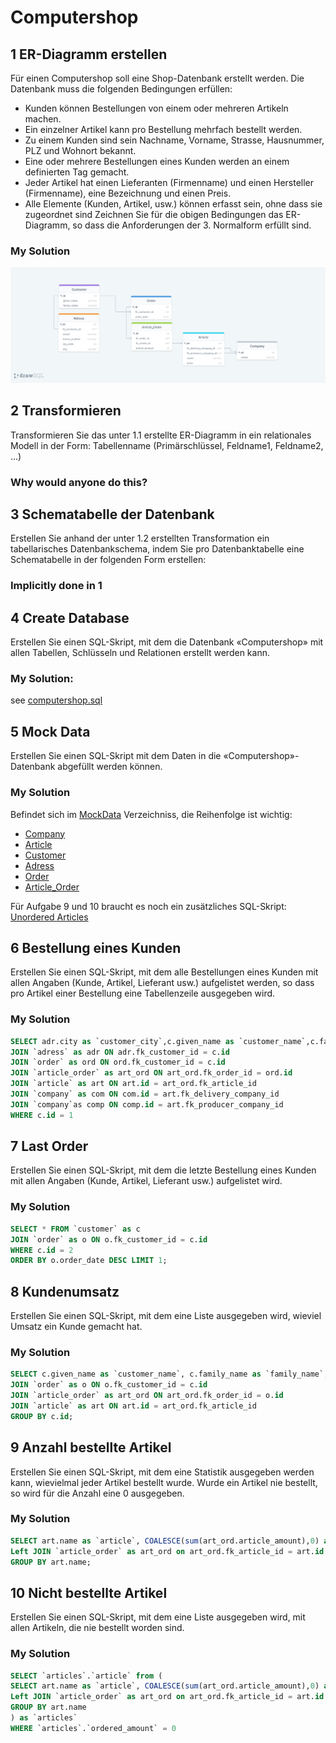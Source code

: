 # Computershop
## 1 ER-Diagramm erstellen
Für einen Computershop soll eine Shop-Datenbank erstellt werden. Die Datenbank muss die folgenden Bedingungen erfüllen:
- Kunden können Bestellungen von einem oder mehreren Artikeln machen.
- Ein einzelner Artikel kann pro Bestellung mehrfach bestellt werden.
- Zu einem Kunden sind sein Nachname, Vorname, Strasse, Hausnummer, PLZ und Wohnort bekannt.
- Eine oder mehrere Bestellungen eines Kunden werden an einem definierten Tag gemacht.
- Jeder Artikel hat einen Lieferanten (Firmenname) und einen Hersteller (Firmenname), eine Bezeichnung und einen Preis.
- Alle Elemente (Kunden, Artikel, usw.) können erfasst sein, ohne dass sie zugeordnet sind
Zeichnen Sie für die obigen Bedingungen das ER-Diagramm, so dass die Anforderungen der 3. Normalform erfüllt sind.

### My Solution
![My ER Diagramm](./computershop-er-diagramm.png)

## 2 Transformieren
Transformieren Sie das unter 1.1 erstellte ER-Diagramm in ein relationales Modell in der Form:
Tabellenname (Primärschlüssel, Feldname1, Feldname2, ...)
### Why would anyone do this?

## 3 Schematabelle der Datenbank
Erstellen Sie anhand der unter 1.2 erstellten Transformation ein tabellarisches Datenbankschema, indem Sie pro Datenbanktabelle eine Schematabelle in der folgenden Form erstellen:
### Implicitly done in 1

## 4 Create Database
Erstellen Sie einen SQL-Skript, mit dem die Datenbank «Computershop» mit allen Tabellen, Schlüsseln und Relationen erstellt werden kann.

### My Solution:
see [computershop.sql](./computershop.sql)

## 5 Mock Data
Erstellen Sie einen SQL-Skript mit dem Daten in die «Computershop»-Datenbank abgefüllt werden können.

### My Solution
Befindet sich im [MockData](./MockData) Verzeichniss, die Reihenfolge ist wichtig:
- [Company](./MockData/company.sql)
- [Article](./MockData/article.sql)
- [Customer](./MockData/customer.sql)
- [Adress](./MockData/adress.sql)
- [Order](./MockData/order.sql)
- [Article_Order](./MockData/article_order.sql)

Für Aufgabe 9 und 10 braucht es noch ein zusätzliches SQL-Skript:
[Unordered Articles](./MockData/unordered_articles.sql)

## 6 Bestellung eines Kunden
Erstellen Sie einen SQL-Skript, mit dem alle Bestellungen eines Kunden mit allen Angaben (Kunde, Artikel, Lieferant usw.) aufgelistet werden, so dass pro Artikel einer Bestellung eine Tabellenzeile ausgegeben wird.

### My Solution
```sql
SELECT adr.city as `customer_city`,c.given_name as `customer_name`,c.family_name as `customer_family_name`, art_ord.article_amount as `ordered_amount`, com.name as `delievery_company`,comp.name as `producer_company`,art.name as `order_article`, art.price as `article_single_price` FROM `customer` as c 
JOIN `adress` as adr ON adr.fk_customer_id = c.id 
JOIN `order` as ord ON ord.fk_customer_id = c.id
JOIN `article_order` as art_ord ON art_ord.fk_order_id = ord.id
JOIN `article` as art ON art.id = art_ord.fk_article_id
JOIN `company` as com ON com.id = art.fk_delivery_company_id
JOIN `company`as comp ON comp.id = art.fk_producer_company_id
WHERE c.id = 1
```

## 7 Last Order
Erstellen Sie einen SQL-Skript, mit dem die letzte Bestellung eines Kunden mit allen Angaben (Kunde, Artikel, Lieferant usw.) aufgelistet wird.

### My Solution
```sql
SELECT * FROM `customer` as c
JOIN `order` as o ON o.fk_customer_id = c.id
WHERE c.id = 2
ORDER BY o.order_date DESC LIMIT 1;
```

## 8 Kundenumsatz
Erstellen Sie einen SQL-Skript, mit dem eine Liste ausgegeben wird, wieviel Umsatz ein Kunde gemacht hat.

### My Solution
```sql
SELECT c.given_name as `customer_name`, c.family_name as `family_name`, Format(SUM( art_ord.article_amount * art.price ),2) as `Money Spent` FROM `customer` as c
JOIN `order` as o ON o.fk_customer_id = c.id
JOIN `article_order` as art_ord ON art_ord.fk_order_id = o.id
JOIN `article` as art ON art.id = art_ord.fk_article_id
GROUP BY c.id;
```

## 9 Anzahl bestellte Artikel
Erstellen Sie einen SQL-Skript, mit dem eine Statistik ausgegeben werden kann, wievielmal jeder Artikel bestellt wurde. Wurde ein Artikel nie bestellt, so wird für die Anzahl eine 0 ausgegeben.

### My Solution
```sql
SELECT art.name as `article`, COALESCE(sum(art_ord.article_amount),0) as `ordered_amount`  from `article` as art
Left JOIN `article_order` as art_ord on art_ord.fk_article_id = art.id
GROUP BY art.name;
```

## 10 Nicht bestellte Artikel
Erstellen Sie einen SQL-Skript, mit dem eine Liste ausgegeben wird, mit allen Artikeln, die nie bestellt worden sind.

### My Solution
```sql
SELECT `articles`.`article` from (
SELECT art.name as `article`, COALESCE(sum(art_ord.article_amount),0) as `ordered_amount`  from `article` as art
Left JOIN `article_order` as art_ord on art_ord.fk_article_id = art.id
GROUP BY art.name
) as `articles`
WHERE `articles`.`ordered_amount` = 0
```
